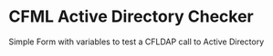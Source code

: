 # CFML Active Directory Checker
Simple Form with variables to test a CFLDAP call to Active Directory
